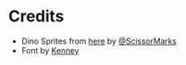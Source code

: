 # Credits

* Dino Sprites from [here](https://arks.itch.io/dino-characters) by [@ScissorMarks](https://twitter.com/ScissorMarks)
* Font by [Kenney](https://www.kenney.nl/assets/kenney-fonts)
